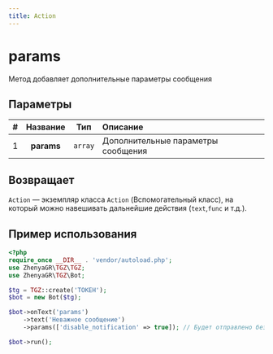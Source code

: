 ```yaml
---
title: Action
---
```


# params
Метод добавляет дополнительные параметры сообщения

## Параметры

| # |  Название  |   Тип   | Описание                           |
|:-:|:----------:|:-------:|:-----------------------------------|
| 1 | **params** | `array` | Дополнительные параметры сообщения |

## Возвращает

`Action` — экземпляр класса `Action` (Вспомогательный класс), на который можно навешивать дальнейшие действия (`text`,`func` и т.д.).

## Пример использования

```php
<?php
require_once __DIR__ . 'vendor/autoload.php';
use ZhenyaGR\TGZ\TGZ;
use ZhenyaGR\TGZ\Bot;

$tg = TGZ::create('ТОКЕН');
$bot = new Bot($tg);

$bot->onText('params')
    ->text('Неважное сообщение')
    ->params(['disable_notification' => true]); // Будет отправлено без уведомления

$bot->run();
```